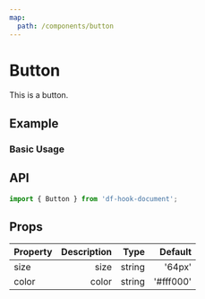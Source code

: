 ```yaml
---
map:
  path: /components/button
---
```


# Button

This is a button.

## Example

### Basic Usage

<demo src="./demo/demo.vue"
  language="vue"
  title="Basic useage"
  desc="This is a button.">
</demo>

## API

```ts
import { Button } from 'df-hook-document';
```

## Props

| Property | Description |   Type |   Default |
| -------- | ----------: | -----: | --------: |
| size     |        size | string |    '64px' |
| color    |       color | string | '#fff000' |
